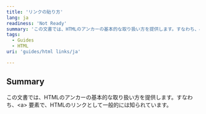 ```yaml
---
title: 'リンクの貼り方'
lang: ja
readiness: 'Not Ready'
summary: 'この文書では、HTMLのアンカーの基本的な取り扱い方を提供します。すなわち、&lt;a&gt; 要素で、HTMLのリンクとして一般的には知られています。'
tags:
  - Guides
  - HTML
uri: 'guides/html links/ja'

---
```

## Summary

この文書では、HTMLのアンカーの基本的な取り扱い方を提供します。すなわち、&lt;a&gt; 要素で、HTMLのリンクとして一般的には知られています。
